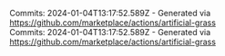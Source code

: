 Commits: 2024-01-04T13:17:52.589Z - Generated via https://github.com/marketplace/actions/artificial-grass
<br>
Commits: 2024-01-04T13:17:52.589Z - Generated via https://github.com/marketplace/actions/artificial-grass
<br>
